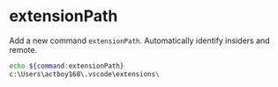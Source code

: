 # extensionPath
Add a new command `extensionPath`. Automatically identify insiders and remote.

``` bash
echo ${command:extensionPath}
c:\Users\actboy168\.vscode\extensions\
```
